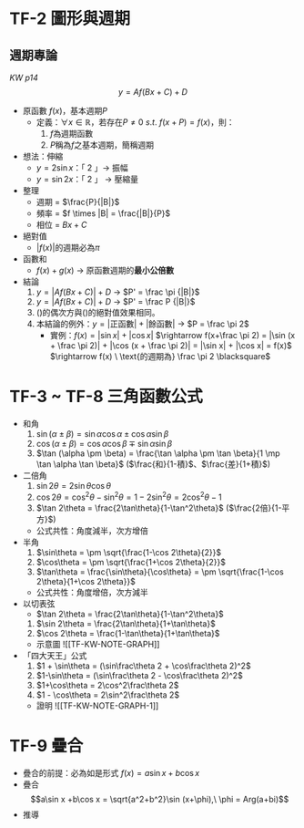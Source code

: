 # TF-2 圖形與週期
## 週期專論
*KW p14*
$$y = Af(Bx+C) +D$$
- 原函數 $f(x)$，基本週期$P$
	- 定義：$\forall x \in \mathbb R$，若存在$P \not = 0\ s.t.\ f(x+P) = f(x)$，則：
		1. $f$為週期函數
		2. $P$稱為$f$之基本週期，簡稱週期
- 想法：伸縮
	- $y = 2 \sin x$：「 2 」-> 振幅
	- $y = \sin 2x$：「 2 」 -> 壓縮量
- 整理
	- 週期 = $\frac{P}{|B|}$
	- 頻率 = $f \times |B| = \frac{|B|}{P}$
	- 相位 = $Bx + C$
- 絕對值
	- $|f(x)|$的週期必為$\pi$
- 函數和
	- $f(x)+g(x)$ -> 原函數週期的**最小公倍數**
- 結論
	1. $y = |Af(Bx+C)| +D$ -> $P' = \frac \pi {|B|}$
	2. $y = |Af(Bx+C)| +D$ -> $P' = \frac P {|B|}$
	3. ()的偶次方與()的絕對值效果相同。
	4. 本結論的例外：$y = |\text{正函數}| + |\text{餘函數}|$ -> $P = \frac \pi 2$
		- 實例：$f(x) = |\sin x| + |\cos x|$
			$\rightarrow f(x+\frac \pi 2) = |\sin (x + \frac \pi 2)| + |\cos (x + \frac \pi 2)| = |\sin x| + |\cos x| = f(x)$
			$\rightarrow f(x) \ \text{的週期為} \frac \pi 2 \blacksquare$

# TF-3 ~ TF-8 三角函數公式
- 和角 
	1. $\sin(\alpha \pm \beta) = \sin \alpha \cos \alpha \pm \cos \alpha \sin \beta$
	2. $\cos(\alpha \pm \beta) = \cos \alpha \cos \beta \mp \sin \alpha \sin \beta$
	3. $\tan (\alpha \pm \beta) = \frac{\tan \alpha \pm \tan \beta}{1 \mp \tan \alpha \tan \beta}$ ($\frac{和}{1-積}$、$\frac{差}{1+積}$)
- 二倍角
	1. $\sin 2\theta = 2\sin\theta\cos\theta$
	2. $\cos 2\theta = \cos^2\theta-\sin^2\theta = 1-2\sin^2\theta = 2\cos^2\theta - 1$
	3. $\tan 2\theta = \frac{2\tan\theta}{1-\tan^2\theta}$ ($\frac{2倍}{1-平方}$)
	- 公式共性：角度減半，次方增倍
- 半角
	1. $\sin\theta = \pm \sqrt{\frac{1-\cos 2\theta}{2}}$
	2. $\cos\theta = \pm \sqrt{\frac{1+\cos 2\theta}{2}}$
	3. $\tan\theta = \frac{\sin\theta}{\cos\theta} = \pm \sqrt{\frac{1-\cos 2\theta}{1+\cos 2\theta}}$
	- 公式共性：角度增倍，次方減半
- 以切表弦
	- $\tan 2\theta = \frac{2\tan\theta}{1-\tan^2\theta}$
	1. $\sin 2\theta = \frac{2\tan\theta}{1+\tan\theta}$
	2. $\cos 2\theta = \frac{1-\tan\theta}{1+\tan\theta}$
	- 示意圖 ![[TF-KW-NOTE-GRAPH]]
- 「四大天王」公式
	1. $1 + \sin\theta = (\sin\frac\theta 2 + \cos\frac\theta 2)^2$
	2. $1-\sin\theta = (\sin\frac\theta 2 - \cos\frac\theta 2)^2$
	3. $1+\cos\theta = 2\cos^2\frac\theta 2$
	4. $1 - \cos\theta = 2\sin^2\frac\theta 2$
	- 證明 ![[TF-KW-NOTE-GRAPH-1]]
# TF-9 疊合
- 疊合的前提：必為如是形式 $f(x) = a\sin x + b\cos x$
- 疊合 $$a\sin x +b\cos x = \sqrt{a^2+b^2}\sin (x+\phi),\ \phi = Arg(a+bi)$$
- 推導